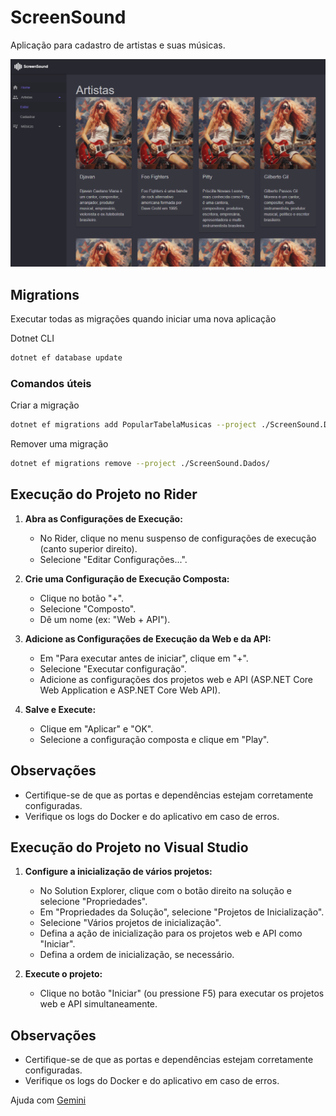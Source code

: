 # ScreenSound
Aplicação para cadastro de artistas e suas músicas.

![Página inicial da aplicação](./docs/print-screen-index-page.png)


## Migrations

Executar todas as migrações quando iniciar uma nova aplicação

Dotnet CLI
```bash
dotnet ef database update
```
### Comandos úteis

Criar a migração

```bash
dotnet ef migrations add PopularTabelaMusicas --project ./ScreenSound.Dados/
```

Remover uma migração

```bash
dotnet ef migrations remove --project ./ScreenSound.Dados/
```

## Execução do Projeto no Rider

1.  **Abra as Configurações de Execução:**
    * No Rider, clique no menu suspenso de configurações de execução (canto superior direito).
    * Selecione "Editar Configurações...".

2.  **Crie uma Configuração de Execução Composta:**
    * Clique no botão "+".
    * Selecione "Composto".
    * Dê um nome (ex: "Web + API").

3.  **Adicione as Configurações de Execução da Web e da API:**
    * Em "Para executar antes de iniciar", clique em "+".
    * Selecione "Executar configuração".
    * Adicione as configurações dos projetos web e API (ASP.NET Core Web Application e ASP.NET Core Web API).

4.  **Salve e Execute:**
    * Clique em "Aplicar" e "OK".
    * Selecione a configuração composta e clique em "Play".

## Observações

* Certifique-se de que as portas e dependências estejam corretamente configuradas.
* Verifique os logs do Docker e do aplicativo em caso de erros.

## Execução do Projeto no Visual Studio

1.  **Configure a inicialização de vários projetos:**
    * No Solution Explorer, clique com o botão direito na solução e selecione "Propriedades".
    * Em "Propriedades da Solução", selecione "Projetos de Inicialização".
    * Selecione "Vários projetos de inicialização".
    * Defina a ação de inicialização para os projetos web e API como "Iniciar".
    * Defina a ordem de inicialização, se necessário.

2.  **Execute o projeto:**
    * Clique no botão "Iniciar" (ou pressione F5) para executar os projetos web e API simultaneamente.

## Observações

* Certifique-se de que as portas e dependências estejam corretamente configuradas.
* Verifique os logs do Docker e do aplicativo em caso de erros.

Ajuda com [Gemini](https://gemini.google.com)